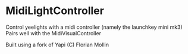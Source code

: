 # MidiLightController
Control yeelights with a midi controller (namely the launchkey mini mk3)
Pairs well with the MidiVisualController

Built using a fork of Yapi (C) Florian Mollin
